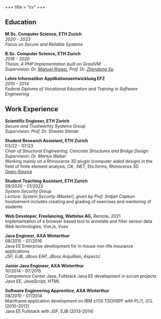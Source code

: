 +++
title = "cv"
+++

## Education
**M.Sc. Computer Science, ETH Zurich**   
_2020 - 2023_    
_Focus on Secure and Reliable Systems_

**B.Sc. Computer Science, ETH Zurich**   
_2016 - 2020_      
_Thesis: A PHP Implementation built on GraalVM_  
_Supervision: Dr. [Manuel Rigger](https://www.manuelrigger.at/), Prof. Dr. [Zhendong Su](https://people.inf.ethz.ch/suz/)_ 

**Lehre Informatiker Applikationsentwicklung EFZ**    
_2010 - 2014_    
_Federal Diploma of Vocational Education and Training in Software Engineering_


## Work Experience
**Scientific Engineer, ETH Zurich**  
_Secure and Trustworhty Systems Group_  
_Supervision: Prof. Dr. Shweta Shinde_

**Student Research Assistant, ETH Zurich**  
03/22 - 07/23  
_Chair of Structural Engineering, Concrete Structures and Bridge Design_    
_Supervision: Dr. Marius Weber_  
Working mainly on a Rhinoceros 3D plugin (computer aided design) in the field of finite
element analysis, C#, .NET, Eto.forms, Rhinoceros 3D  
[Open-Source](https://github.com/kfmResearch-NumericsTeam/StrucEng_Library_Plug_in)


**Student Teaching Assistant, ETH Zurich**  
09/2020 - 01/2022      
_System Security Group_   
_Lecture: System Security (Master), given by Prof. Srdjan Capkun_  
Involvement includes creating and grading of exercises and mentoring of students

**Web Developer, Freelancing, Wattelse AG,** Remote, 2021  
Implementation of a browser based tool to annotate and filter sensor data     
_Web technologies, Vue.js, Vuex_

**Java Engineer, AXA Winterthur**  
08/2015 - 07/2016    
Java EE Enterprise development for in-house non-life insurance applications  
_JSF, EJB, JBoss EAP, JBoss Arquillian, AspectJ_

**Junior Java Engineer, AXA Winterthur**  
10/2014 - 07/2015    
Competence Center Java, Fullstack Java EE development in scrum projects  
_Java EE, JavaScript, HTML_


**Software Engineering Apprentice, AXA Winterthur**  
08/2010 - 07/2014  
Mainframe application development on IBM z/OS TSO/ISPF with PL/1, JCL (2010-2012)     
Java EE Fullstack with JSF, EJB (2013-2014)  

[comment]: <> (_PL/1, JCL, DB2, Java EE_)
